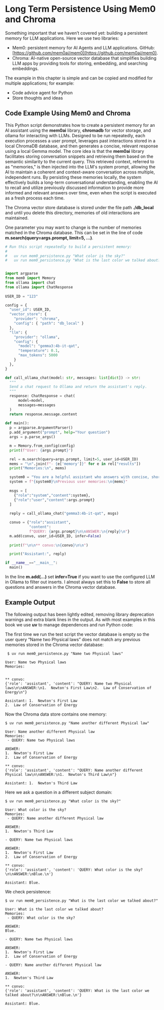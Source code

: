 # Long Term Persistence Using Mem0 and Chroma

Something important that we haven’t covered yet: building a persistent memory for LLM applications. Here we use two libraries:

- Mem0: persistent memory for AI Agents and LLM applications. GitHub: [https://github.com/mem0ai/mem0](https://github.com/mem0ai/mem0).
- Chroma: AI-native open-source vector database that simplifies building LLM apps by providing tools for storing, embedding, and searching embeddings.

The example in this chapter is simple and can be copied and modified for multiple applications; for example:

- Code advice agent for Python
- Store thoughts and ideas


## Code Example Using Mem0 and Chroma

This Python script demonstrates how to create a persistent memory for an AI assistant using the **mem0ai** library, **chromadb** for vector storage, and ollama for interacting with LLMs. Designed to be run repeatedly, each execution processes a user prompt, leverages past interactions stored in a local ChromaDB database, and then generates a concise, relevant response using a local Gemma model. The core idea is that the **mem0ai** library facilitates storing conversation snippets and retrieving them based on the semantic similarity to the current query. This retrieved context, referred to as "memories," is then injected into the LLM's system prompt, allowing the AI to maintain a coherent and context-aware conversation across multiple, independent runs. By persisting these memories locally, the system effectively builds a long-term conversational understanding, enabling the AI to recall and utilize previously discussed information to provide more informed and relevant answers over time, even when the script is executed as a fresh process each time.

The Chroma vector store database is stored under the file path **./db_local** and until you delete this directory, memories of old interactions are maintained.

One parameter you may want to change is the number of memories matched in the Chroma database. This can be set in the line of code **m.search(query=args.prompt, limit=5, ...)**.


```python
# Run this script repeatedly to build a persistent memory:
#
#   uv run mem0_persistence.py "What color is the sky?"
#   uv run mem0_persistence.py "What is the last color we talked about?"


import argparse
from mem0 import Memory
from ollama import chat
from ollama import ChatResponse
           
USER_ID = "123"

config = {
  "user_id": USER_ID,
  "vector_store": {
    "provider": "chroma",
    "config": { "path": "db_local" }
  },
  "llm": {
    "provider": "ollama",
    "config": {
      "model": "gemma3:4b-it-qat",
      "temperature": 0.1,
      "max_tokens": 5000
    }
  },
}

def call_ollama_chat(model: str, messages: list[dict]) -> str:
  """
  Send a chat request to Ollama and return the assistant's reply.
  """
  response: ChatResponse = chat(
      model=model,
      messages=messages
  )
  return response.message.content
  
def main():
  p = argparse.ArgumentParser()
  p.add_argument("prompt", help="Your question")
  args = p.parse_args()

  m = Memory.from_config(config)
  print(f"User: {args.prompt}")

  rel = m.search(query=args.prompt, limit=5, user_id=USER_ID)
  mems = "\n".join(f"- {e['memory']}" for e in rel["results"])
  print("Memories:\n", mems)

  system0 = "You are a helpful assistant who answers with concise, short answers."
  system = f"{system0}\nPrevious user memories:\n{mems}"
  
  msgs = [
    {"role":"system","content":system},
    {"role":"user","content":args.prompt}
  ]
  
  reply = call_ollama_chat("gemma3:4b-it-qat", msgs)

  convo = {"role":"assistant",
           "content":
           f"QUERY: {args.prompt}\n\nANSWER:\n{reply}\n"}
  m.add(convo, user_id=USER_ID, infer=False)
    
  print(f"\n\n** convo:\n{convo}\n\n")

  print("Assistant:", reply)

if __name__=="__main__":
  main()
```

In the line **m.add(...)** set **infer=True** if you want to use the configured LLM in Ollama to filter out inserts. I almost always set this to **False** to store all questions and answers in the Chroma vector database.

## Example Output

The following output has been lightly edited, removing library deprecation warnings and extra blank lines in the output. As with most examples in this book we use **uv** to manage dependences and run Python code:

The first time we run the test script the vector database is empty so the user query “Name two Physical laws” does not match any previous memories stored in the Chroma vector database:

```text
 $ uv run mem0_persistence.py "Name two Physical laws"

User: Name two Physical laws
Memories:


** convo:
{'role': 'assistant', 'content': "QUERY: Name two Physical laws\n\nANSWER:\n1.  Newton's First Law\n2.  Law of Conservation of Energy\n"}

Assistant: 1.  Newton's First Law
2.  Law of Conservation of Energy
```

Now the Chroma data store contains one memory:

```text
$ uv run mem0_persistence.py "Name another different Physical law"

User: Name another different Physical law
Memories:
 - QUERY: Name two Physical laws

ANSWER:
1.  Newton's First Law
2.  Law of Conservation of Energy

** convo:
{'role': 'assistant', 'content': "QUERY: Name another different Physical law\n\nANSWER:\n1.  Newton's Third Law\n"}

Assistant: 1.  Newton's Third Law
```

Here we ask a question in a different subject domain:

```text
$ uv run mem0_persistence.py "What color is the sky?" 

User: What color is the sky?
Memories:
 - QUERY: Name another different Physical law

ANSWER:
1.  Newton's Third Law

- QUERY: Name two Physical laws

ANSWER:
1.  Newton's First Law
2.  Law of Conservation of Energy

** convo:
{'role': 'assistant', 'content': 'QUERY: What color is the sky?\n\nANSWER:\nBlue.\n'}

Assistant: Blue.
```

We check persistence:

```text
$ uv run mem0_persistence.py "What is the last color we talked about?" 

User: What is the last color we talked about?
Memories:
 - QUERY: What color is the sky?

ANSWER:
Blue.

- QUERY: Name two Physical laws

ANSWER:
1.  Newton's First Law
2.  Law of Conservation of Energy

- QUERY: Name another different Physical law

ANSWER:
1.  Newton's Third Law

** convo:
{'role': 'assistant', 'content': 'QUERY: What is the last color we talked about?\n\nANSWER:\nBlue.\n'}

Assistant: Blue.
```



